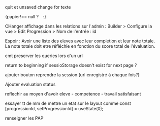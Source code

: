 
quit et unsaved change for texte

{papier!== null ? ``  : ``}


CHanger affichage dans les relations sur l'admin : Builder > Configure la vue > Edit Progression > Nom de l'entrée : id

Espoir : Avoir une liste des eleves avec leur completion et leur note totale. La note totale doit etre réfléchie en fonction du score total de l'évaluation.

cmt preserver les queries lors d'un url

return to beginning if sessioStorage doesn't exist for next page ?

ajouter bouton reprendre la session (url enregistré à chaque fois?)

Ajouter evaluation status 

reflechir au moyen d'avoir eleve - competence - travail satisfaisant

essayer tt de mm de mettre un etat sur le layout comme   const [progressionId, setProgressionId] = useState(0);

renseigner les PAP

